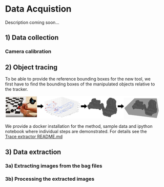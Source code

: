 # Data Acquistion

Description coming soon...

## 1) Data collection

### Camera calibration


## 2) Object tracing

To be able to provide the reference bounding boxes for the new tool, we first have to find the bounding boxes of the manipulated objects relative to the tracker.

<img src="./trace-extractor/images/trace_workflow.png" width="700"/>

We provide a docker installation for the method, sample data and ipython notebook where individual steps are demonstrated. For details see the [Trace extractor README.md](./trace-extractor/README.md)


## 3) Data extraction


### 3a) Extracting images from the bag files


### 3b) Processing the extracted images
